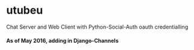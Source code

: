 # utubeu
Chat Server and Web Client with Python-Social-Auth oauth credentialling

#### As of May 2016, adding in Django-Channels
